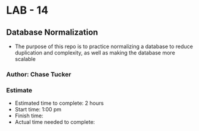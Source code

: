 # LAB - 14

## Database Normalization

* The purpose of this repo is to practice normalizing a database to reduce duplication and complexity, as well as making the database more scalable

### Author: Chase Tucker

### Estimate
* Estimated time to complete: 2 hours
* Start time: 1:00 pm
* Finish time: 
* Actual time needed to complete: 
